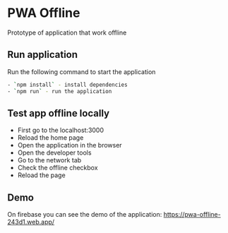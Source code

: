 # PWA Offline

Prototype of application that work offline

## Run application
Run the following command to start the application
```bash
- `npm install` - install dependencies
- `npm run` - run the application
```

## Test app offline locally
- First go to the localhost:3000
- Reload the home page
- Open the application in the browser
- Open the developer tools
- Go to the network tab
- Check the offline checkbox
- Reload the page

## Demo
On firebase you can see the demo of the application: https://pwa-offline-243d1.web.app/